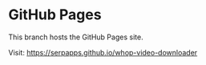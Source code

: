 # GitHub Pages

This branch hosts the GitHub Pages site.

Visit: https://serpapps.github.io/whop-video-downloader
